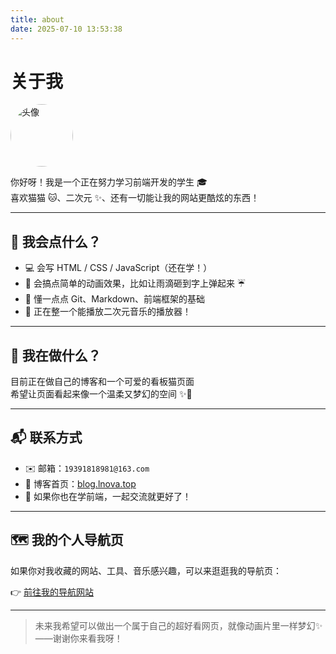 ```yaml
---
title: about
date: 2025-07-10 13:53:38
---
```

# 关于我

<p><img src="https://img.tianzhihao.dpdns.org/wallpaper/touxiang.webp" alt="头像" width=100px style="border-radius: 50%"></p>

你好呀！我是一个正在努力学习前端开发的学生 🎓  
喜欢猫猫 🐱、二次元 ✨、还有一切能让我的网站更酷炫的东西！

---

## 🌈 我会点什么？

- 💻 会写 HTML / CSS / JavaScript（还在学！）
- 🎨 会搞点简单的动画效果，比如让雨滴砸到字上弹起来 ☔
- 🧠 懂一点点 Git、Markdown、前端框架的基础
- 🎵 正在整一个能播放二次元音乐的播放器！

---

## 🐾 我在做什么？

目前正在做自己的博客和一个可爱的看板猫页面  
希望让页面看起来像一个温柔又梦幻的空间 ✨🌸

---

## 📬 联系方式

- ✉️ 邮箱：`19391818981@163.com`
- 📮 博客首页：[blog.lnova.top](https://blog.lnova.top)
- 💬 如果你也在学前端，一起交流就更好了！

---

## 🗺️ 我的个人导航页

如果你对我收藏的网站、工具、音乐感兴趣，可以来逛逛我的导航页：

👉 [前往我的导航网站](https://www.lnova.top)

---

> 未来我希望可以做出一个属于自己的超好看网页，就像动画片里一样梦幻✨  
> ——谢谢你来看我呀！